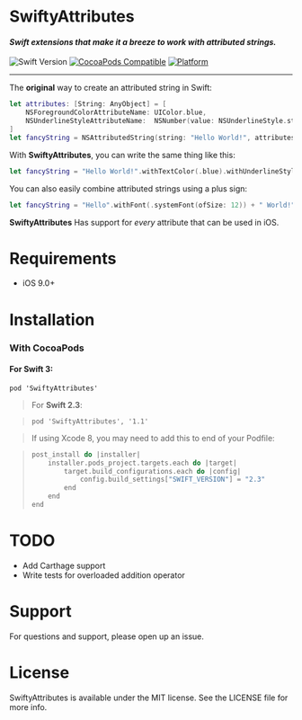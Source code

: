 # SwiftyAttributes

#### *Swift extensions that make it a breeze to work with attributed strings.*

![Swift Version](https://img.shields.io/badge/swift-3.0-orange.svg?style=flat)
[![CocoaPods Compatible](https://img.shields.io/cocoapods/v/SwiftyAttributes.svg)](https://img.shields.io/cocoapods/v/SwiftyAttributes.svg)
[![Platform](https://img.shields.io/cocoapods/p/SwiftyAttributes.svg?style=flat)](http://cocoapods.org/pods/SwiftyAttributes)

---

The **original** way to create an attributed string in Swift:

````swift
let attributes: [String: AnyObject] = [
    NSForegroundColorAttributeName: UIColor.blue, 
    NSUnderlineStyleAttributeName:  NSNumber(value: NSUnderlineStyle.styleSingle.rawValue)
]
let fancyString = NSAttributedString(string: "Hello World!", attributes: attributes) 
````

With **SwiftyAttributes**, you can write the same thing like this:

````swift
let fancyString = "Hello World!".withTextColor(.blue).withUnderlineStyle(.styleSingle)
````

You can also easily combine attributed strings using a plus sign:

````swift
let fancyString = "Hello".withFont(.systemFont(ofSize: 12)) + " World!".withFont(.systemFont(ofSize: 18))
````

**SwiftyAttributes** Has support for *every* attribute that can be used in iOS.

# Requirements

* iOS 9.0+

# Installation

### With CocoaPods

#### For **Swift 3**:

`pod 'SwiftyAttributes'`

> For **Swift 2.3**:

> `pod 'SwiftyAttributes', '1.1'`

> If using Xcode 8, you may need to add this to end of your Podfile:

> ```swift
> post_install do |installer|
>     installer.pods_project.targets.each do |target| 
>         target.build_configurations.each do |config| 
>             config.build_settings["SWIFT_VERSION"] = "2.3"
>         end
>     end
> end
> ```

# TODO

* Add Carthage support
* Write tests for overloaded addition operator

# Support

For questions and support, please open up an issue.

# License

SwiftyAttributes is available under the MIT license. See the LICENSE file for more info.
